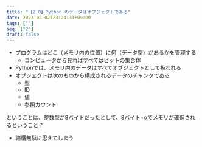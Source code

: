 ```yaml
---
title: "【2.0】Python のデータはオブジェクトである"
date: 2023-08-02T23:24:31+09:00
tags: [""]
seq: ["2"]
draft: false
---
```


- プログラムはどこ（メモリ内の位置）に何（データ型）があるかを管理する
  - コンピュータから見ればすべてはビットの集合体
- Pythonでは、メモリ内のデータはすべてオブジェクトとして扱われる
- オブジェクトは次のものから構成されるデータのチャンクである
  - 型
  - ID
  - 値
  - 参照カウント

ということは、整数型が8バイトだったとして、8バイト+αでメモリが確保されるということ？
- 結構無駄に思えてしまう